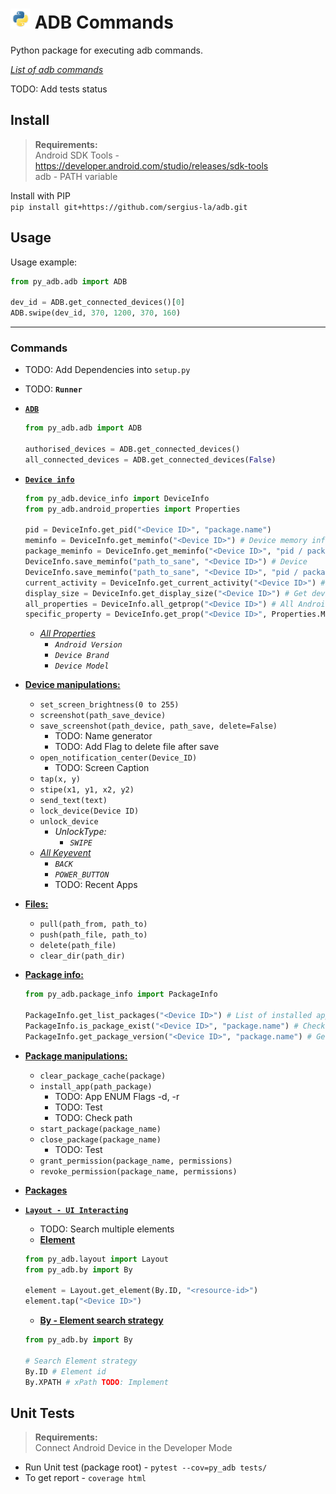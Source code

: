 # <img src="/img/py.png" width="32" height="32"> ADB Commands

Python package for executing adb commands.

[_List of adb commands_](https://github.com/sergius-la/Cheatsheet/blob/master/adb/adb.md)

TODO: Add tests status

## Install

> __Requirements:__ <br>
> Android SDK Tools - https://developer.android.com/studio/releases/sdk-tools <br>
> adb - PATH variable

Install with PIP <br>
`pip install git+https://github.com/sergius-la/adb.git`

## Usage

Usage example:
```python
from py_adb.adb import ADB

dev_id = ADB.get_connected_devices()[0]
ADB.swipe(dev_id, 370, 1200, 370, 160)
```

***

###  Commands
- TODO: Add Dependencies into `setup.py`
- TODO: __`Runner`__
- [__`ADB`__](/py_adb/adb.py)
  ```python
  from py_adb.adb import ADB
  
  authorised_devices = ADB.get_connected_devices()
  all_connected_devices = ADB.get_connected_devices(False)
  ```
- [__`Device info`__](/py_adb/device_info.py)
  ```python
  from py_adb.device_info import DeviceInfo
  from py_adb.android_properties import Properties
  
  pid = DeviceInfo.get_pid("<Device ID>", "package.name")
  meminfo = DeviceInfo.get_meminfo("<Device ID>") # Device memory information
  package_meminfo = DeviceInfo.get_meminfo("<Device ID>", "pid / package.name") # Device memory information
  DeviceInfo.save_meminfo("path_to_sane", "<Device ID>") # Device
  DeviceInfo.save_meminfo("path_to_sane", "<Device ID>", "pid / package.name") # Package
  current_activity = DeviceInfo.get_current_activity("<Device ID>") # Get current activity and package {activity, package}
  display_size = DeviceInfo.get_display_size("<Device ID>") # Get device display size {width, height}
  all_properties = DeviceInfo.all_getprop("<Device ID>") # All Android Properties in dict
  specific_property = DeviceInfo.get_prop("<Device ID>", Properties.MODEL, Properties.ANDROID_VERSION) # Get specific Android Property
  ```
  - [_All Properties_](/py_adb/android_properties.py)
    - _`Android Version`_
    - _`Device Brand`_
    - _`Device Model`_
- __[Device manipulations:](/py_adb/device_manipulations.py)__
  - `set_screen_brightness(0 to 255)`
  - `screenshot(path_save_device)`
  - `save_screenshot(path_device, path_save, delete=False)`
    - TODO: Name generator
    - TODO: Add Flag to delete file after save
  - `open_notification_center(Device_ID)`
    - TODO: Screen Caption
  - `tap(x, y)`
  - `stipe(x1, y1, x2, y2)`
  - `send_text(text)`
  - `lock_device(Device ID)`
  - `unlock_device`
    - _UnlockType:_
      - _`SWIPE`_
  - [_All Keyevent_](/py_adb/android_keyevent.py)
    - _`BACK`_
    - _`POWER_BUTTON`_
    - TODO: Recent Apps
- __[Files:](/py_adb/files.py)__
  - `pull(path_from, path_to)`
  - `push(path_file, path_to)`
  - `delete(path_file)`
  - `clear_dir(path_dir)`
- __[Package info:](/py_adb/package_info.py)__
    ```python
  from py_adb.package_info import PackageInfo
  
  PackageInfo.get_list_packages("<Device ID>") # List of installed apps
  PackageInfo.is_package_exist("<Device ID>", "package.name") # Check is package installed
  PackageInfo.get_package_version("<Device ID>", "package.name") # Get version of package
    ```
- __[Package manipulations:](/py_adb/package_manipulations.py)__
  - `clear_package_cache(package)`
  - `install_app(path_package)`
    - TODO: App ENUM Flags -d, -r
    - TODO: Test
    - TODO: Check path
  - `start_package(package_name)`
  - `close_package(package_name)`
    - TODO: Test
  - `grant_permission(package_name, permissions)`
  - `revoke_permission(package_name, permissions)`
- __[Packages](/py_adb/android_packages.py)__
- [__`Layout - UI Interacting`__](/py_adb/layout.py)
    - TODO: Search multiple elements
    - [__Element__](/py_adb/element.py)
    ```python
  from py_adb.layout import Layout
  from py_adb.by import By
      
  element = Layout.get_element(By.ID, "<resource-id>")
  element.tap("<Device ID>")
    ```
  
  - [__By - Element search strategy__](/py_adb/by.py)
   ```python
  from py_adb.by import By
  
  # Search Element strategy  
  By.ID # Element id
  By.XPATH # xPath TODO: Implement
   ```

## Unit Tests

> __Requirements:__ <br>
> Connect Android Device in the Developer Mode

- Run Unit test (package root) - `pytest --cov=py_adb tests/` 
- To get report - `coverage html`